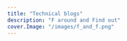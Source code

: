 ```yaml
---
title: "Technical blogs"
description: "F around and Find out"
cover.Image: "/images/f_and_f.png"
---
```


